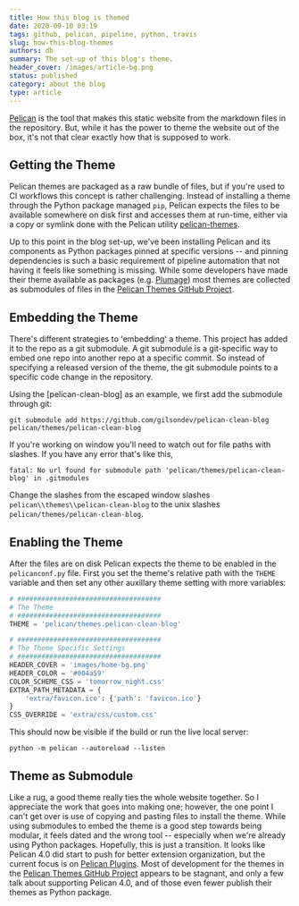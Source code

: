 ```yaml
---
title: How this blog is themed
date: 2020-09-10 03:19
tags: github, pelican, pipeline, python, travis
slug: how-this-blog-themes
authors: db
summary: The set-up of this blog's theme.
header_cover: /images/article-bg.png
status: published
category: about the blog
type: article
---
```

<!--
spell-checker:ignore
-->
[Pelican] is the tool that makes this static website from the markdown files in the repository.  But, while it has the power to theme the website out of the box, it's not that clear exactly how that is supposed to work.

## Getting the Theme

Pelican themes are packaged as a raw bundle of files, but if you're used to CI workflows this concept is rather challenging.  Instead of installing a theme through the Python package managed `pip`, Pelican expects the files to be available somewhere on disk first and accesses them at run-time, either via a copy or symlink done with the Pelican utility [pelican-themes].

Up to this point in the blog set-up, we've been installing Pelican and its components as Python packages pinned at specific versions -- and pinning dependencies is such a basic requirement of pipeline automation that not having it feels like something is missing.  While some developers have made their theme available as packages (e.g. [Plumage]) most themes are collected as submodules of files in the [Pelican Themes GitHub Project].

## Embedding the Theme

There's different strategies to 'embedding' a theme.  This project has added it to the repo as a git submodule.  A git submodule is a git-specific way to embed one repo into another repo at a specific commit.  So instead of specifying a released version of the theme, the git submodule points to a specific code change in the repository.

Using the [pelican-clean-blog] as an example, we first add the submodule through git:

```console
git submodule add https://github.com/gilsondev/pelican-clean-blog pelican/themes/pelican-clean-blog
```

If you're working on window you'll need to watch out for file paths with slashes.  If you have any error that's like this,

```console
fatal: No url found for submodule path 'pelican/themes/pelican-clean-blog' in .gitmodules
```

Change the slashes from the escaped window slashes `pelican\\themes\\pelican-clean-blog` to the unix slashes `pelican/themes/pelican-clean-blog`.

## Enabling the Theme

After the files are on disk Pelican expects the theme to be enabled in the `pelicanconf.py` file.  First you set the theme's relative path with the `THEME` variable and then set any other auxillary theme setting with more variables:

```python
# ####################################
# The Theme
# ####################################
THEME = 'pelican/themes.pelican-clean-blog'

# ####################################
# The Theme Specific Settings
# ####################################
HEADER_COVER = 'images/home-bg.png'
HEADER_COLOR = '#004a59'
COLOR_SCHEME_CSS = 'tomorrow_night.css'
EXTRA_PATH_METADATA = {
    'extra/favicon.ico': {'path': 'favicon.ico'}
}
CSS_OVERRIDE = 'extra/css/custom.css'
```

This should now be visible if the build or run the live local server:

```console
python -m pelican --autoreload --listen
```

## Theme as Submodule

Like a rug, a good theme really ties the whole website together.  So I appreciate the work that goes into making one; however, the one point I can't get over is use of copying and pasting files to install the theme.  While using submodules to embed the theme is a good step towards being modular, it feels dated and the wrong tool -- especially when we're already using Python packages.   Hopefully, this is just a transition.  It looks like Pelican 4.0 did start to push for better extension organization, but the current focus is on [Pelican Plugins].  Most of development for the themes in the [Pelican Themes GitHub Project] appears to be stagnant, and only a few talk about supporting Pelican 4.0, and of those even fewer publish their themes as Python package.

[pelican]: http://docs.getpelican.com
[pelican plugins]: https://github.com/pelican-plugins
[pelican-themes]: https://docs.getpelican.com/en/stable/pelican-themes.html
[Pelican Themes GitHub Project]: https://github.com/getpelican/pelican-themes
[plumage]: https://pypi.org/project/plumage/
